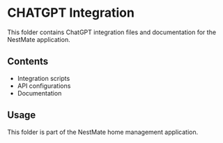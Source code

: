 # CHATGPT Integration

This folder contains ChatGPT integration files and documentation for the NestMate application.

## Contents
- Integration scripts
- API configurations
- Documentation

## Usage
This folder is part of the NestMate home management application.
